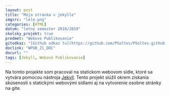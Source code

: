 ```yaml
---
layout: post
title: "Moja stranka v jekylle"
imgsrc: "lele.png"
categories: [HTML]
datum: "letny semester 2018/2019"
skolsky_projekt: true
predmet: "Webove Publikovanie"
gitodkaz: "[Github odkaz tu](https://github.com/PSoltes/PSoltes.github.io)"
doclink: "WPUB_Z1_DOC"
docurl: ""
tags: [Jekyll, Webové Publikovanie]
---
```

Na tomto projekte som pracoval na statickom webovom sídle, ktoré sa vytvára pomocou nástroja [Jekyll](https://jekyllrb.com/). Tento projekt slúžil okrem získania skúsenosti s statickými webovými sídlami aj na vytvorenie osobne stránky na gite.